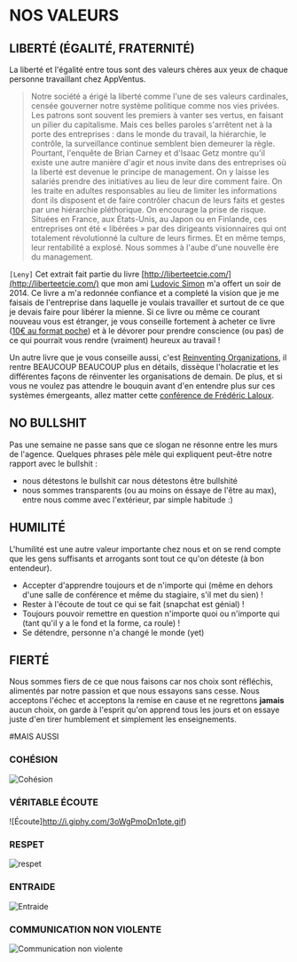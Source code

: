 # NOS VALEURS

## LIBERTÉ (ÉGALITÉ, FRATERNITÉ)

La liberté et l'égalité entre tous sont des valeurs chères aux yeux de chaque personne travaillant chez AppVentus.

> Notre société a érigé la liberté comme l'une de ses valeurs cardinales, censée gouverner notre système politique comme nos vies privées. Les patrons sont souvent les premiers à vanter ses vertus, en faisant un pilier du capitalisme. Mais ces belles paroles s'arrêtent net à la porte des entreprises : dans le monde du travail, la hiérarchie, le contrôle, la surveillance continue semblent bien demeurer la règle. Pourtant, l'enquête de Brian Carney et d'Isaac Getz montre qu'il existe une autre manière d'agir et nous invite dans des entreprises où la liberté est devenue le principe de management. On y laisse les salariés prendre des initiatives au lieu de leur dire comment faire. On les traite en adultes responsables au lieu de limiter les informations dont ils disposent et de faire contrôler chacun de leurs faits et gestes par une hiérarchie pléthorique. On encourage la prise de risque. Situées en France, aux États-Unis, au Japon ou en Finlande, ces entreprises ont été « libérées » par des dirigeants visionnaires qui ont totalement révolutionné la culture de leurs firmes. Et en même temps, leur rentabilité a explosé. Nous sommes à l'aube d'une nouvelle ère du management.

`[Leny]` Cet extrait fait partie du livre [http://liberteetcie.com/](http://liberteetcie.com/) que mon ami [Ludovic Simon](https://twitter.com/ludosim) m'a offert un soir de 2014. Ce livre a m'a redonnée confiance et a completé la vision que je me faisais de l'entreprise dans laquelle je voulais travailler et surtout de ce que je devais faire pour libérer la mienne. Si ce livre ou même ce courant nouveau vous est étranger, je vous conseille fortement à acheter ce livre ([10€ au format poche](http://www.amazon.fr/Libert%C3%A9-Cie-libert%C3%A9-salari%C3%A9s-entreprises/dp/2081290987)) et à le dévorer pour prendre conscience (ou pas) de ce qui pourrait vous rendre (vraiment) heureux au travail !

Un autre livre que je vous conseille aussi, c'est [Reinventing Organizations](http://www.reinventingorganizations.com/), il rentre BEAUCOUP BEAUCOUP plus en détails, dissèque l'holacratie et les différentes façons de réinventer les organisations de demain. De plus, et si vous ne voulez pas attendre le bouquin avant d'en entendre plus sur ces systèmes émergeants, allez matter cette [conférence de Frédéric Laloux](https://www.youtube.com/watch?v=NZKqPoQiaDE).

## NO BULLSHIT

Pas une semaine ne passe sans que ce slogan ne résonne entre les murs de l'agence. Quelques phrases pèle mèle qui expliquent peut-être notre rapport avec le bullshit :

- nous détestons le bullshit car nous détestons être bullshité
- nous sommes transparents (ou au moins on éssaye de l'être au max), entre nous comme avec l'extérieur, par simple habitude :)

## HUMILITÉ

L'humilité est une autre valeur importante chez nous et on se rend compte que les gens suffisants et arrogants sont tout ce qu'on déteste (à bon entendeur).

- Accepter d'apprendre toujours et de n'importe qui (même en dehors d'une salle de conférence et même du stagiaire, s'il met du sien) !
- Rester à l'écoute de tout ce qui se fait (snapchat est génial) !
- Toujours pouvoir remettre en question n'importe quoi ou n'importe qui (tant qu'il y a le fond et la forme, ca roule) !
- Se détendre, personne n'a changé le monde (yet)

## FIERTÉ

Nous sommes fiers de ce que nous faisons car nos choix sont réfléchis, alimentés par notre passion et que nous essayons sans cesse. Nous acceptons l'échec et acceptons la remise en cause et ne regrettons **jamais** aucun choix, on garde à l'esprit qu'on apprend tous les jours et on essaye juste d'en tirer humblement et simplement les enseignements.

#MAIS AUSSI

### COHÉSION
![Cohésion](http://i.giphy.com/l49Fvtrx3LEsbKNZS.gif)
### VÉRITABLE ÉCOUTE
![Écoute]http://i.giphy.com/3oWgPmoDn1pte.gif)
### RESPET
![respet](http://i.giphy.com/zgIh1DlAQOPWU.gif)
### ENTRAIDE
![Entraide](http://i.giphy.com/YWqL2R73Pv9Is.gif)
### COMMUNICATION NON VIOLENTE
![Communication non violente](http://i.giphy.com/XgQeL3TJ9MEb6.gif)
